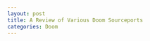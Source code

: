 ```yaml
---
layout: post
title: A Review of Various Doom Sourceports
categories: Doom
---
```


<!--stackedit_data:
eyJoaXN0b3J5IjpbLTM1NTc1NTM4Miw5NTQ0NDA5NzBdfQ==
-->